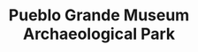 ---
layout: repo
title: "Pueblo Grande Museum Archaeological Park"
id: 12879
permalink: repos/12879/
---